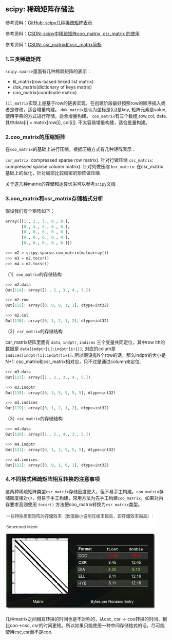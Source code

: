 ## scipy: 稀疏矩阵存储法

参考资料：[GitHub: scipy几种稀疏矩阵表示](https://dirtysalt.github.io/html/types-of-scipy-sparse-matrix.html)

参考资料：[CSDN: scipy中稀疏矩阵coo_matrix, csr_matrix 的使用](https://blog.csdn.net/OOC_ZC/article/details/79605702)

参考资料：[CSDN: csr_matrix和csc_matrix简析](https://blog.csdn.net/sinat_33741547/article/details/79878547)

### 1.三类稀疏矩阵

`scipy.sparse`里面有几种稀疏矩阵的表示：

* lil_matrix(row-based linked list matrix)
* dok_matrix(dictionary of keys matrix)
* coo_matrix(coordinate matrix)

`lil_matrix`实现上是基于row的链表实现，在创建阶段最好按照row的顺序插入或者是修改，适合增量构建。 
`dok_matrix`是认为坐标是(i,j)是key, 矩阵元素是value, 使用字典的方式进行存储，适合增量构建。 
`coo_matrix`有三个数组,row,col, data. 其中data[i] = matrix[row[i], col[i]]. 不太容易增量构建，适合批量构建。

### 2.coo_matrix的压缩矩阵

在`coo_matrix`的基础上进行压缩，根据压缩方式有几种矩阵表示：

`csr_matrix`: compressed sparse row matrix). 针对行做压缩
`csc_matrix`: compressed sparse column matrix). 针对列做压缩
`bsr_matrix`: 在csr_matrix基础上的优化，针对局部比较稠密的矩阵做压缩

关于这几种matrix的存储和运算优劣可以参考`scipy`文档

### 3.coo_matrix和csr_matrix存储格式分析

假设我们有个矩阵如下：

```python
array([[1., 2., 3., 0., 0.],
       [0., 4., 5., 0., 0.],
       [0., 0., 0., 0., 0.],
       [0., 0., 0., 0., 0.],
       [0., 0., 0., 0., 0.]])
```

```python
>>> m2 = scipy.sparse.coo_matrix(m.toarray())
>>> m3 = m2.tocsr()
>>> m4 = m2.tocsc()
```

（1）`coo_matrix`的存储结构

```python
>>> m2.data
Out[114]: array([1., 2., 3., 4., 5.])
```

```python
>>> m2.row
Out[115]: array([0, 0, 0, 1, 1], dtype=int32)
```

```python
>>> m2.col
Out[116]: array([0, 1, 2, 1, 2], dtype=int32)
```

（2）`csr_matrix`的存储结构

csr_matrix矩阵里面有 `data`, `indptr`, `indices` 三个变量共同定位，其中row ith的数据是 `data[indptr[i]:indptr[i+1]]`, 对应的colum是 `indices[indptr[i]:indptr[i+1]`. 所以假设有N个row的话，那么indptr的大小是N+1. csc_matrix和csr_matrix相对应，只不过是通过column来定位.

```python
>>> m3.data
Out[117]: array([1., 2., 3., 4., 5.])
```

```python
>>> m3.indptr
Out[118]: array([0, 3, 5, 5, 5, 5], dtype=int32)
```

```python
>>> m3.indices
Out[119]: array([0, 1, 2, 1, 2], dtype=int32)
```

（3）`csc_matrix`的存储结构

```python
>>> m4.data
Out[120]: array([1., 2., 4., 3., 5.])
```

```python
>>> m4.indptr
Out[121]: array([0, 1, 3, 5, 5, 5], dtype=int32)
```

```python
>>> m4.indices
Out[122]: array([0, 0, 1, 0, 1], dtype=int32)
```

### 4.不同格式稀疏矩阵相互转换的注意事项

这两种稀疏矩阵类型`csr_matrix`存储密度更大，但不易手工构建。`coo_matrix`存储密度相对小，但易于手工构建，常用方法为先手工构建`coo_matrix`，如果对内存要求高则使用 `tocsr()` 方法把coo_matrix转换为`csr_matrix`类型。

![](/assets/python036_01.png)

几种matrix之间相互转换的时间也是不对称的，从csc, csr -> coo转换的时间，相比coo->csc, csr的时间更短。所以如果只能使用一种中间存储格式的话，尽可能使用csc,csr而不是coo.